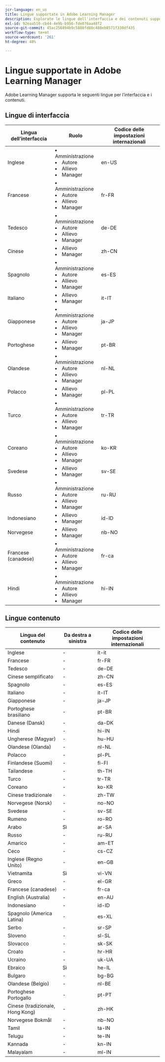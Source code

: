 ```yaml
---
jcr-language: en_us
title: Lingue supportate in Adobe Learning Manager
description: Esplorate le lingue dell'interfaccia e dei contenuti supportate in Adobe Learning Manager (ALM)
exl-id: 92eaa510-cb44-4e9b-b956-fde876aa48f2
source-git-commit: 45ac256894b9c5808fd80c488eb8571f330df435
workflow-type: tm+mt
source-wordcount: '261'
ht-degree: 48%

---
```


# Lingue supportate in Adobe Learning Manager

Adobe Learning Manager supporta le seguenti lingue per l’interfaccia e i contenuti.

## Lingue di interfaccia

| Lingua dell’interfaccia | Ruolo | Codice delle impostazioni internazionali |
|---|---|---|
| Inglese | <li>Amministrazione</li><li>Autore</li><li>Allievo</li><li>Manager</li> | en-US |
| Francese | <li>Amministrazione</li><li>Autore</li><li>Allievo</li><li>Manager</li> | fr-FR |
| Tedesco | <li>Amministrazione</li><li>Autore</li><li>Allievo</li><li>Manager</li> | de-DE |
| Cinese | <li>Allievo</li><li>Manager</li> | zh-CN |
| Spagnolo | <li>Amministrazione</li><li>Autore</li><li>Allievo</li><li>Manager</li> | es-ES |
| Italiano | <li>Allievo</li><li>Manager</li> | it-IT |
| Giapponese | <li>Amministrazione</li><li>Autore</li><li>Allievo</li><li>Manager</li> | ja-JP |
| Portoghese | <li>Allievo</li><li>Manager</li> | pt-BR |
| Olandese | <li>Amministrazione</li><li>Autore</li><li>Allievo</li><li>Manager</li> | nl-NL |
| Polacco | <li>Allievo</li><li>Manager</li> | pl-PL |
| Turco | <li>Amministrazione</li><li>Autore</li><li>Allievo</li><li>Manager</li> | tr-TR |
| Coreano | <li>Amministrazione</li><li>Autore</li><li>Allievo</li><li>Manager</li> | ko-KR |
| Svedese | <li>Allievo</li><li>Manager</li> | sv-SE |
| Russo | <li>Amministrazione</li><li>Autore</li><li>Allievo</li><li>Manager</li> | ru-RU |
| Indonesiano | <li>Allievo</li><li>Manager</li> | id-ID |
| Norvegese | <li>Allievo</li><li>Manager</li> | nb-NO |
| Francese (canadese) | <li>Amministrazione</li><li>Autore</li><li>Allievo</li><li>Manager</li> | fr-ca |
| Hindi | <li>Amministrazione</li><li>Autore</li><li>Allievo</li><li>Manager</li> | hi-IN |

## Lingue contenuto

| Lingua del contenuto | Da destra a sinistra | Codice delle impostazioni internazionali |
|---|---|---|
| Inglese | - | it-it |
| Francese | - | fr-FR |
| Tedesco | - | de-DE |
| Cinese semplificato | - | zh-CN |
| Spagnolo | - | es-ES |
| Italiano | - | it-IT |
| Giapponese | - | ja-JP |
| Portoghese brasiliano | - | pt-BR |
| Danese (Dansk) | - | da-DK |
| Hindi | - | hi-IN |
| Ungherese (Magyar) | - | hu-HU |
| Olandese (Olanda) | - | nl-NL |
| Polacco | - | pl-PL |
| Finlandese (Suomi) | - | fi-FI |
| Tailandese | - | th-TH |
| Turco | - | tr-TR |
| Coreano | - | ko-KR |
| Cinese tradizionale | - | zh-TW |
| Norvegese (Norsk) | - | no-NO |
| Svedese | - | sv-SE |
| Rumeno | - | ro-RO |
| Arabo | Sì | ar-SA |
| Russo | - | ru-RU |
| Amarico | - | am-ET |
| Ceco | - | cs-CZ |
| Inglese (Regno Unito) | - | en-GB |
| Vietnamita | Sì | vi-VN |
| Greco | - | el-GR |
| Francese (canadese) | - | fr-ca |
| English (Australia) | - | en-AU |
| Indonesiano | - | id-ID |
| Spagnolo (America Latina) | - | es-XL |
| Serbo | - | sr-SP |
| Sloveno | - | sl-SL |
| Slovacco | - | sk-SK |
| Croato | - | hr-HR |
| Ucraino | - | uk-UA |
| Ebraico | Sì | he-IL |
| Bulgaro | - | bg-BG |
| Olandese (Belgio) | - | nl-BE |
| Portoghese Portogallo | - | pt-PT |
| Cinese (tradizionale, Hong Kong) | - | zh-HK |
| Norvegese Bokmål | - | nb-NO |
| Tamil | - | ta-IN |
| Telugu | - | te-IN |
| Kannada | - | kn-IN |
| Malayalam | - | ml-IN |

